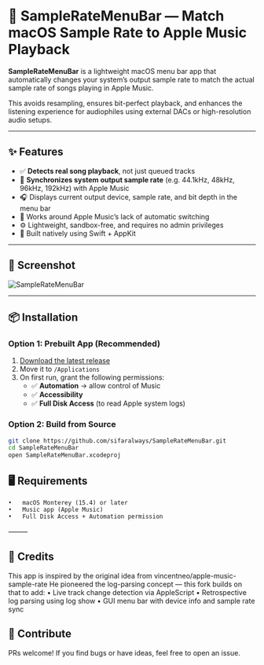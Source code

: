# 🎵 SampleRateMenuBar — Match macOS Sample Rate to Apple Music Playback

**SampleRateMenuBar** is a lightweight macOS menu bar app that automatically changes your system’s output sample rate to match the actual sample rate of songs playing in Apple Music.

This avoids resampling, ensures bit-perfect playback, and enhances the listening experience for audiophiles using external DACs or high-resolution audio setups.

---

## ✨ Features

- ✅ **Detects real song playback**, not just queued tracks
- 🔄 **Synchronizes system output sample rate** (e.g. 44.1kHz, 48kHz, 96kHz, 192kHz) with Apple Music
- 🎧 Displays current output device, sample rate, and bit depth in the menu bar
- 🛑 Works around Apple Music’s lack of automatic switching
- ⚙️ Lightweight, sandbox-free, and requires no admin privileges
- 🍎 Built natively using Swift + AppKit

---

## 📸 Screenshot

![SampleRateMenuBar](screenshot.png)

---

## 📦 Installation

### Option 1: Prebuilt App (Recommended)

1. [Download the latest release](https://github.com/sifaralways/SampleRateMenuBar/releases)
2. Move it to `/Applications`
3. On first run, grant the following permissions:
   - ✅ **Automation** → allow control of Music
   - ✅ **Accessibility**
   - ✅ **Full Disk Access** (to read Apple system logs)

### Option 2: Build from Source

```bash
git clone https://github.com/sifaralways/SampleRateMenuBar.git
cd SampleRateMenuBar
open SampleRateMenuBar.xcodeproj

```
## 🖥 Requirements
	•	macOS Monterey (15.4) or later
	•	Music app (Apple Music)
	•	Full Disk Access + Automation permission

⸻

## 🙏 Credits

This app is inspired by the original idea from
vincentneo/apple-music-sample-rate
He pioneered the log-parsing concept — this fork builds on that to add:
	•	Live track change detection via AppleScript
	•	Retrospective log parsing using log show
	•	GUI menu bar with device info and sample rate sync

## 👋 Contribute

PRs welcome! If you find bugs or have ideas, feel free to open an issue.
